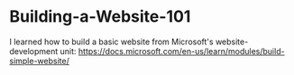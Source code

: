 # Building-a-Website-101
I learned how to build a basic website from Microsoft's website-development unit:
https://docs.microsoft.com/en-us/learn/modules/build-simple-website/
